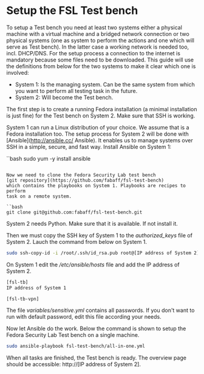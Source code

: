 # Setup the FSL Test bench
To setup a Test bench you need at least two systems either a physical machine
with a virtual machine and a bridged network connection or two physical
systems (one as system to perform the actions and one which will serve as
Test bench). In the latter case a working network is needed too, incl.
DHCP/DNS. For the setup process a connection to the internet is mandatory
because some files need to be downloaded. This guide will use the definitions
from below for the two systems to make it clear which one is involved: 

 * System 1: Is the managing system. Can be the same system from which you
want to perform all testing task in the future.
 * System 2: Will become the Test bench.

The first step is to create a running Fedora installation (a minimal
installation is just fine) for the Test bench on System 2. Make sure that SSH
is working.

System 1 can run a Linux distribution of your choice. We assume that is a
Fedora installation too. The setup process for System 2 will be done with
[Ansible](http://ansible.cc/ Ansible). It enables us to manage systems over
SSH in a simple, secure, and fast way. Install Ansible on System 1:

``bash
sudo yum -y install ansible
```

Now we need to clone the Fedora Security Lab test bench 
[git repository](https://github.com/fabaff/fsl-test-bench)
which contains the playbooks on System 1. Playbooks are recipes to perform
task on a remote system. 

``bash
git clone git@github.com:fabaff/fsl-test-bench.git
```

System 2 needs Python. Make sure that it is available. If not install it.

Then we must copy the SSH key of System 1 to the *authorized_keys* file of
System 2. Lauch the command from below on System 1.

```bash
sudo ssh-copy-id -i /root/.ssh/id_rsa.pub root@[IP address of System 2]
```

On System 1 edit the */etc/ansible/hosts* file and add the IP address of
System 2. 

```bash
[fsl-tb]
IP address of System 1

[fsl-tb-vpn]

```

The file *variables/sensitive.yml* contains all passwords. If you don't want
to run with default password, edit this file according your needs.

Now let Ansible do the work. Below the command is shown to setup the Fedora
Security Lab Test bench on a single machine.

```bash
sudo ansible-playbook fsl-test-bench/all-in-one.yml
```

When all tasks are finished, the Test bench is ready. The overview page
should be accessible: http://[IP address of System 2].
